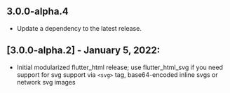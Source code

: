## 3.0.0-alpha.4

 - Update a dependency to the latest release.

## [3.0.0-alpha.2] - January 5, 2022:
* Initial modularized flutter_html release; use flutter_html_svg if you need support for svg support via `<svg>` tag, base64-encoded inline svgs or network svg images 
